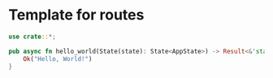 # Template for routes

```rs
use crate::*;

pub async fn hello_world(State(state): State<AppState>) -> Result<&'static str, AppError> {
    Ok("Hello, World!")
}
```
